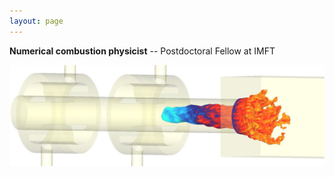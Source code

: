 ```yaml
---
layout: page
---
```


**Numerical combustion physicist**
-- Postdoctoral Fellow at IMFT

![Turbulent combustion LES](./figs/frontpage.jpg)

